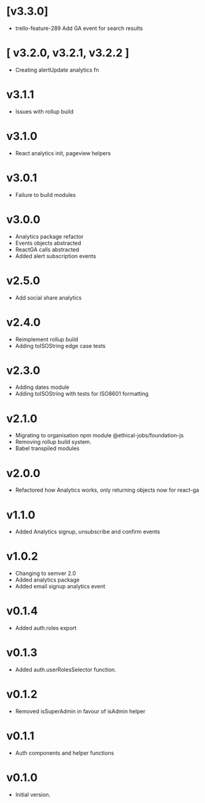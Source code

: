 # [v3.3.0]

- trello-feature-289 Add GA event for search results

# [ v3.2.0, v3.2.1, v3.2.2 ]

- Creating alertUpdate analytics fn

# v3.1.1

- Issues with rollup build

# v3.1.0

- React analytics init, pageview helpers

# v3.0.1

- Failure to build modules

# v3.0.0

- Analytics package refactor
- Events objects abstracted
- ReactGA calls abstracted
- Added alert subscription events

# v2.5.0

- Add social share analytics

# v2.4.0

- Reimplement rollup build
- Adding toISOString edge case tests

# v2.3.0

- Adding dates module
- Adding toISOString with tests for ISO8601 formatting

# v2.1.0

- Migrating to organisation npm module @ethical-jobs/foundation-js
- Removing rollup build system.
- Babel transpiled modules

# v2.0.0

- Refactored how Analytics works, only returning objects now for react-ga

# v1.1.0

- Added Analytics signup, unsubscribe and confirm events

# v1.0.2

- Changing to semver 2.0
- Added analytics package
- Added email signup analytics event

# v0.1.4

- Added auth.roles export

# v0.1.3

- Added auth.userRolesSelector function.

# v0.1.2

- Removed isSuperAdmin in favour of isAdmin helper

# v0.1.1

- Auth components and helper functions

# v0.1.0

- Initial version.

